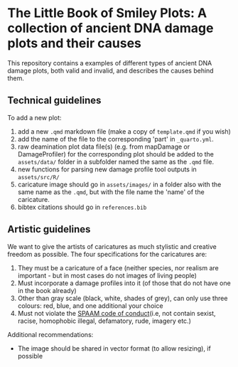 # The Little Book of Smiley Plots: A collection of ancient DNA damage plots and their causes

This repository contains a examples of different types of ancient DNA damage plots, both valid and invalid, and describes the causes behind them.

## Technical guidelines

To add a new plot:

1. add a new `.qmd` markdown file (make a copy of `template.qmd` if you wish)
2. add the name of the file to the corresponding 'part' in `_quarto.yml`.
3. raw deamination plot data file(s) (e.g. from mapDamage or DamageProfiler) for the corresponding plot should be added to the `assets/data/` folder in a subfolder named the same as the `.qmd` file.
4. new functions for parsing new damage profile tool outputs in `assets/src/R/`
5. caricature image should go in `assets/images/` in a folder also with the same name as the `.qmd`, but with the file name the 'name' of the caricature.
6. bibtex citations should go in `references.bib`

## Artistic guidelines

We want to give the artists of caricatures as much stylistic and creative freedom as possible. The four specifications for the caricatures are:

1. They must be a caricature of a face (neither species, nor realism are important - but in most cases do not images of living people)
2. Must incorporate a damage profiles into it (of those that do not have one in the book already)
3. Other than gray scale (black, white, shades of grey), can only use three colours: red, blue, and one additional your choice
4. Must not violate the [SPAAM code of conduct](https://spaam-community.org/code-of-conduct/)(i.e, not contain sexist, racise, homophobic illegal, defamatory, rude, imagery etc.)

Additional recommendations:

- The image should be shared in vector format (to allow resizing), if possible
